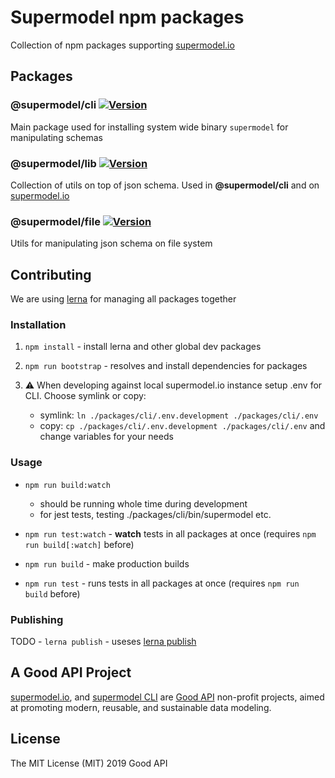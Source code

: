 # Supermodel npm packages

Collection of npm packages supporting [supermodel.io](https://supermodel.io)

## Packages

### @supermodel/cli [![Version][supermodel-cli-version]][supermodel-cli-package]

Main package used for installing system wide binary `supermodel` for manipulating schemas

### @supermodel/lib [![Version][supermodel-lib-version]][supermodel-lib-package]

Collection of utils on top of json schema. Used in **@supermodel/cli** and on [supermodel.io](https://supermodel.io)

### @supermodel/file [![Version][supermodel-file-version]][supermodel-file-package]

Utils for manipulating json schema on file system

## Contributing

We are using [lerna](https://github.com/lerna/lerna) for managing all packages together

### Installation

1. `npm install` - install lerna and other global dev packages
2. `npm run bootstrap` - resolves and install dependencies for packages
3. ⚠️ When developing against local supermodel.io instance setup .env for CLI. Choose symlink or copy:

    - symlink: `ln ./packages/cli/.env.development ./packages/cli/.env`
    - copy: `cp ./packages/cli/.env.development ./packages/cli/.env` and change variables for your needs

### Usage

- `npm run build:watch`
  - should be running whole time during development
  - for jest tests, testing ./packages/cli/bin/supermodel etc.
- `npm run test:watch` - **watch** tests in all packages at once (requires `npm run build[:watch]` before)

- `npm run build` - make production builds
- `npm run test` - runs tests in all packages at once (requires `npm run build` before)

### Publishing

TODO - `lerna publish` - useses [lerna publish](https://github.com/lerna/lerna/tree/master/commands/publish#readme)

## A Good API Project

[supermodel.io](http://supermodel.io), and [supermodel CLI](https://github.com/supermodel/supermodel/tree/master/packages/cli#readme) are [Good API](http://goodapi.co) non-profit projects, aimed at promoting modern, reusable, and sustainable data modeling.

## License

The MIT License (MIT) 2019 Good API

<!-- urls -->

[supermodel-cli-version]: https://img.shields.io/npm/v/@supermodel/cli.svg?style=flat-square
[supermodel-cli-package]: https://www.npmjs.com/package/@supermodel/cli
[supermodel-lib-version]: https://img.shields.io/npm/v/@supermodel/lib.svg?style=flat-square
[supermodel-lib-package]: https://www.npmjs.com/package/@supermodel/lib
[supermodel-file-version]: https://img.shields.io/npm/v/@supermodel/file.svg?style=flat-square
[supermodel-file-package]: https://www.npmjs.com/package/@supermodel/file